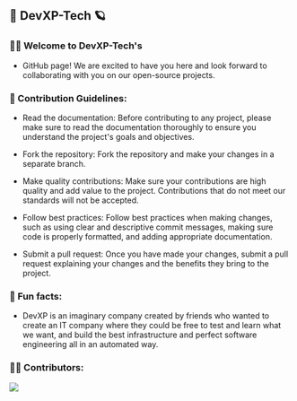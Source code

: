 ## 🚀 DevXP-Tech 🪐

### 🙋‍♂️ Welcome to DevXP-Tech's 
- GitHub page! We are excited to have you here and look forward to collaborating with you on our open-source projects.


### 🌈 Contribution Guidelines:

- Read the documentation: Before contributing to any project, please make sure to read the documentation thoroughly to ensure you understand the project's goals and objectives.

- Fork the repository: Fork the repository and make your changes in a separate branch.

- Make quality contributions: Make sure your contributions are high quality and add value to the project. Contributions that do not meet our standards will not be accepted.

- Follow best practices: Follow best practices when making changes, such as using clear and descriptive commit messages, making sure code is properly formatted, and adding appropriate documentation.

- Submit a pull request: Once you have made your changes, submit a pull request explaining your changes and the benefits they bring to the project.

### 🍿 Fun facts:

- DevXP is an imaginary company created by friends who wanted to create an IT company where they could be free to test and learn what we want, and build the best infrastructure and perfect software engineering all in an automated way.

### 👩‍🚀 Contributors:

<a href="https://github.com/devxp-tech/gitops/graphs/contributors">
  <img src="https://contrib.rocks/image?repo=devxp-tech/gitops" />
</a>



<!--

**Here are some ideas to get you started:**

🙋‍♂️ Welcome to DevXP-Tech, a leading technology company dedicated to testing and refining cutting-edge tools for businesses and individuals alike. Our team of skilled professionals is committed to staying at the forefront of the tech industry, constantly exploring new ways to automate processes, streamline workflows, and create solutions that save time and money. With a strong focus on innovation, DevXP-Tech is the go-to destination for those seeking top-of-the-line testing and automation tools that meet the highest standards of performance and reliability.

🌈 Contribution guidelines - how can the community get involved?
👩‍💻 Useful resources - where can the community find your docs? Is there anything else the community should know?
🍿 Fun facts - what does your team eat for breakfast?
🧙 Remember, you can do mighty things with the power of [Markdown](https://docs.github.com/github/writing-on-github/getting-started-with-writing-and-formatting-on-github/basic-writing-and-formatting-syntax)
-->
